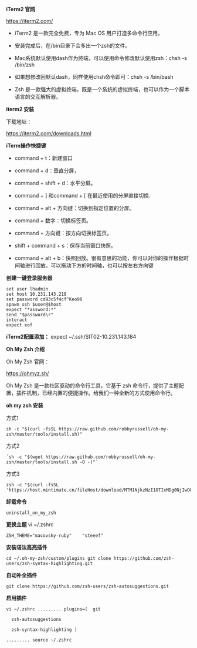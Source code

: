 **iTerm2 官网**

https://iterm2.com/

- iTerm2 是一款完全免费，专为 Mac OS 用户打造多命令行应用。

- 安装完成后，在/bin目录下会多出一个zsh的文件。

- Mac系统默认使用dash作为终端，可以使用命令修改默认使用zsh：chsh -s /bin/zsh

- 如果想修改回默认dash，同样使用chsh命令即可：chsh -s /bin/bash

- Zsh 是一款强大的虚拟终端，既是一个系统的虚拟终端，也可以作为一个脚本语言的交互解析器。


**iterm2 安装**

下载地址：

https://iterm2.com/downloads.html

**iTerm操作快捷键**

- command + t：新建窗口 

- command + d：垂直分屏，

- command + shift + d：水平分屏。

- command + ] 和command + [ 在最近使用的分屏直接切换.

- command + alt + 方向键：切换到指定位置的分屏。

- command + 数字：切换标签页。

- command + 方向键：按方向切换标签页。

- shift + command + s：保存当前窗口快照。

- command + alt + b：快照回放。很有意思的功能，你可以对你的操作根据时间轴进行回放。可以拖动下方的时间轴，也可以按左右方向键


**创建一键登录服务器**

````shell
set user lhadmin
set host 10.231.143.218
set password cd93c5f4cf^Keo90
spawn ssh $user@$host
expect "*assword:*"
send "$password\r"
interact
expect eof
````



**iTerm2配置添加：**   expect ~/.ssh/SIT02-10.231.143.184

**Oh My Zsh 介绍**

Oh My Zsh 官网：

https://ohmyz.sh/

Oh My Zsh 是一款社区驱动的命令行工具，它基于 zsh 命令行，提供了主题配置，插件机制，已经内置的便捷操作。给我们一种全新的方式使用命令行。

**oh my zsh 安装**

方式1

````shell
sh -c "$(curl -fsSL https://raw.github.com/robbyrussell/oh-my-zsh/master/tools/install.sh)"
````

方式2

````shell
`sh -c "$(wget https://raw.github.com/robbyrussell/oh-my-zsh/master/tools/install.sh -O -)"`
````

方式3

````shell
zsh -c "$(curl -fsSL 'https://host.mintimate.cn/fileHost/download/MTM1NjkzNzI1OTIxMDg0NjIwOQ==')"
````

**卸载命令**

````shell
uninstall_on_my_zsh
````

**更换主题** vi ~/.zshrc

````shell
ZSH_THEME="macovsky-ruby"    "steeef"
````

**安装语法高亮插件**

````shell
cd ~/.oh-my-zsh/custom/plugins git clone https://github.com/zsh-users/zsh-syntax-highlighting.git
````



**自动补全插件**

````shell
git clone https://github.com/zsh-users/zsh-autosuggestions.git
````



**启用插件**

````shell
vi ~/.zshrc ......... plugins=(  git

  zsh-autosuggestions

  zsh-syntax-highlighting )

......... source ~/.zshrc
````





